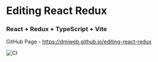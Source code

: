 # Editing React Redux
### React + Redux + TypeScript + Vite

GitHub Page - https://dmiweb.github.io/editing-react-redux

![CI](https://github.com/dmiweb/editing-react-redux/actions/workflows/web.yml/badge.svg)